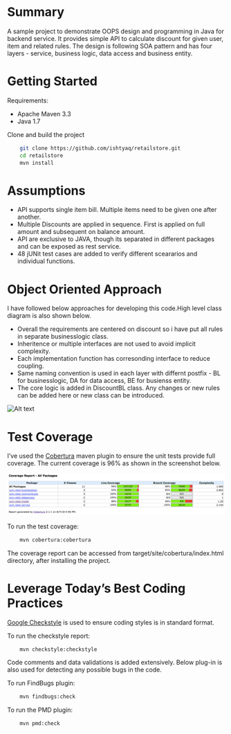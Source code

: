 # Summary
A sample project to demonstrate OOPS design and programming in Java for backend service. It provides simple API to calculate discount
for given user, item and related rules. The design is following SOA pattern and has 
four layers - service, business logic, data access and business entity. 

# Getting Started
Requirements:

- Apache Maven 3.3
- Java 1.7

Clone and build the project

```bash
    git clone https://github.com/ishtyaq/retailstore.git
    cd retailstore
    mvn install
```    

# Assumptions
- API supports single item bill. Multiple items need to be given one after another. 
- Multiple Discounts are applied in sequence. First is applied on full amount and subsequent on balance amount.  
- API are exclusive to JAVA, though its separated in different packages and can be exposed as rest service. 
- 48 jUNit test cases are added to verify different sceararios and  individual functions. 

# Object Oriented Approach
I have followed below approaches for developing this code.High level class diagram is also shown below. 
- Overall the requirements are centered on discount so i have put all rules in separate businesslogic class. 
- Inheritence or multiple interfaces are not used to avoid implicit complexity. 
- Each implementation function has corresonding interface to reduce coupling.  
- Same naming convention is used in each layer with differnt postfix - BL for businesslogic, DA for data access, BE for busienss entity. 
- The core logic is added in DiscountBL class. Any changes or new rules can be added here or new class can be introduced.   


![Alt text](https://github.com/ishtyaq/retailstore/blob/master/img/class_design.png "Class Diagram")

# Test Coverage

I’ve used the [Cobertura](https://github.com/cobertura/cobertura) maven plugin to ensure the unit tests provide full coverage. The current coverage is 96% as shown in the screenshot below.

![Alt text](https://github.com/ishtyaq/retailstore/blob/master/img/code_coverage.png "Class Diagram")

To run the test coverage:

```bash
    mvn cobertura:cobertura
```
The coverage report can be accessed from target/site/cobertura/index.html directory, after installing the project.


# Leverage Today’s Best Coding Practices

[Google Checkstyle](https://github.com/checkstyle/checkstyle/blob/master/src/main/resources/google_checks.xml) is used to ensure coding styles is in standard format. 

To run the checkstyle report:

```bash
    mvn checkstyle:checkstyle
```

Code comments and data validations is added extensively. Below plug-in is also used for detecting any possible bugs in the code. 

To run FindBugs plugin:

```bash
    mvn findbugs:check
```

To run the PMD plugin:

```bash
    mvn pmd:check
```
